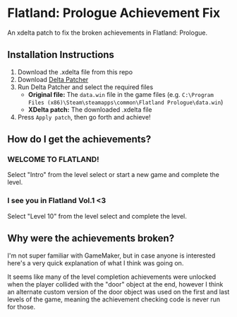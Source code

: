 # Flatland: Prologue Achievement Fix
An xdelta patch to fix the broken achievements in Flatland: Prologue.

## Installation Instructions
1. Download the .xdelta file from this repo
2. Download [Delta Patcher](https://www.romhacking.net/utilities/704/)
3. Run Delta Patcher and select the required files
   - **Original file:** The `data.win` file in the game files (e.g. `C:\Program Files (x86)\Steam\steamapps\common\Flatland Prologue\data.win`)
   - **XDelta patch:** The downloaded .xdelta file
4. Press `Apply patch`, then go forth and achieve!

## How do I get the achievements?
### WELCOME TO FLATLAND!
Select "Intro" from the level select or start a new game and complete the level.

### I see you in Flatland Vol.1 <3
Select "Level 10" from the level select and complete the level.

## Why were the achievements broken?
I'm not super familiar with GameMaker, but in case anyone is interested here's a very quick explanation of what I think was going on.

It seems like many of the level completion achievements were unlocked when the player collided with the "door" object at the end, however I think an alternate custom version of the door object was used on the first and last levels of the game, meaning the achievement checking code is never run for those.
